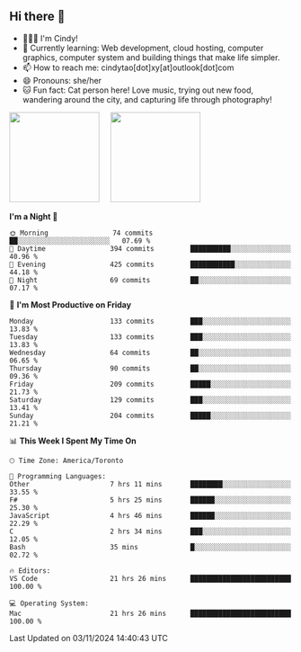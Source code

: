 ## Hi there 👋

<!--
**xinyue296/xinyue296** is a ✨ _special_ ✨ repository because its `README.md` (this file) appears on your GitHub profile.

Here are some ideas to get you started:

- 🔭 I’m currently working on ...
- 🌱 I’m currently learning ...
- 👯 I’m looking to collaborate on ...
- 🤔 I’m looking for help with ...
- 💬 Ask me about ...
- 📫 How to reach me: ...
- 😄 Pronouns: ...
- ⚡ Fun fact: ...
-->
- 👩🏻‍💻 I'm Cindy!
- 🌱 Currently learning: Web development, cloud hosting, computer graphics, computer system and building things that make life simpler.
- 📫 How to reach me: cindytao[dot]xy[at]outlook[dot]com
- 😄 Pronouns: she/her
- 🐱 Fun fact: Cat person here! Love music, trying out new food, wandering around the city, and capturing life through photography!

<!--Github Status: start-->
<div align="left">
  <img height="160em" src="https://github-readme-stats-topaz-two-25.vercel.app/api?username=xinyue296&theme=react&show_icons=true&count_private=true&include_orgs=true&hide=contribs,issues" />
    &nbsp;&nbsp;&nbsp;
  <img height="160em" src="https://github-readme-stats-cindy-taos-projects.vercel.app/api/top-langs/?username=xinyue296&theme=react&count_private=true&include_orgs=true&layout=compact" />
</div>
<!-- Github Status: end-->

<!--START_SECTION:waka-->
**I'm a Night 🦉** 

```text
🌞 Morning                74 commits          ██░░░░░░░░░░░░░░░░░░░░░░░   07.69 % 
🌆 Daytime                394 commits         ██████████░░░░░░░░░░░░░░░   40.96 % 
🌃 Evening                425 commits         ███████████░░░░░░░░░░░░░░   44.18 % 
🌙 Night                  69 commits          ██░░░░░░░░░░░░░░░░░░░░░░░   07.17 % 
```
📅 **I'm Most Productive on Friday** 

```text
Monday                   133 commits         ███░░░░░░░░░░░░░░░░░░░░░░   13.83 % 
Tuesday                  133 commits         ███░░░░░░░░░░░░░░░░░░░░░░   13.83 % 
Wednesday                64 commits          ██░░░░░░░░░░░░░░░░░░░░░░░   06.65 % 
Thursday                 90 commits          ██░░░░░░░░░░░░░░░░░░░░░░░   09.36 % 
Friday                   209 commits         █████░░░░░░░░░░░░░░░░░░░░   21.73 % 
Saturday                 129 commits         ███░░░░░░░░░░░░░░░░░░░░░░   13.41 % 
Sunday                   204 commits         █████░░░░░░░░░░░░░░░░░░░░   21.21 % 
```


📊 **This Week I Spent My Time On** 

```text
🕑︎ Time Zone: America/Toronto

💬 Programming Languages: 
Other                    7 hrs 11 mins       ████████░░░░░░░░░░░░░░░░░   33.55 % 
F#                       5 hrs 25 mins       ██████░░░░░░░░░░░░░░░░░░░   25.30 % 
JavaScript               4 hrs 46 mins       ██████░░░░░░░░░░░░░░░░░░░   22.29 % 
C                        2 hrs 34 mins       ███░░░░░░░░░░░░░░░░░░░░░░   12.05 % 
Bash                     35 mins             █░░░░░░░░░░░░░░░░░░░░░░░░   02.72 % 

🔥 Editors: 
VS Code                  21 hrs 26 mins      █████████████████████████   100.00 % 

💻 Operating System: 
Mac                      21 hrs 26 mins      █████████████████████████   100.00 % 
```


 Last Updated on 03/11/2024 14:40:43 UTC
<!--END_SECTION:waka-->
